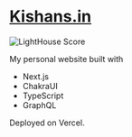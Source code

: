 # [Kishans.in](https://kishans.in)

![LightHouse Score](https://cdn.hashnode.com/res/hashnode/image/upload/v1624159721062/A3z52zh37.jpeg?auto=compress)

My personal website built with

* Next.js
* ChakraUI
* TypeScript
* GraphQL

Deployed on Vercel.
